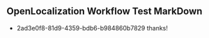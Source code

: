 ## OpenLocalization Workflow Test MarkDown
* 2ad3e0f8-81d9-4359-bdb6-b984860b7829 
thanks!<!--HONumber=Mar16_HO1-->
